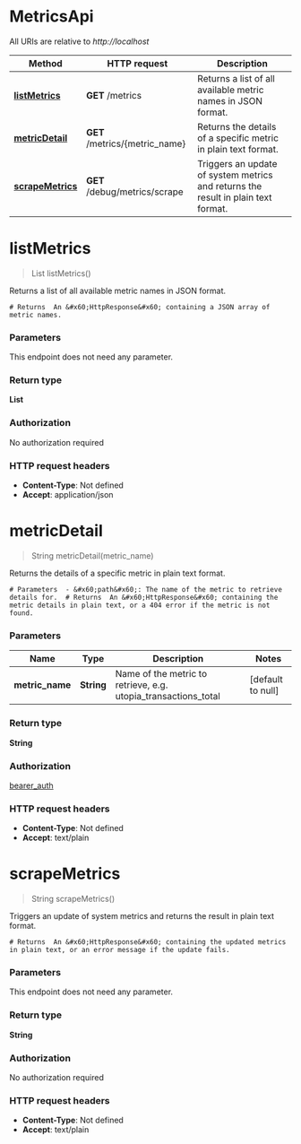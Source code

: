 # MetricsApi

All URIs are relative to *http://localhost*

| Method | HTTP request | Description |
|------------- | ------------- | -------------|
| [**listMetrics**](MetricsApi.md#listMetrics) | **GET** /metrics | Returns a list of all available metric names in JSON format. |
| [**metricDetail**](MetricsApi.md#metricDetail) | **GET** /metrics/{metric_name} | Returns the details of a specific metric in plain text format. |
| [**scrapeMetrics**](MetricsApi.md#scrapeMetrics) | **GET** /debug/metrics/scrape | Triggers an update of system metrics and returns the result in plain text format. |


<a name="listMetrics"></a>
# **listMetrics**
> List listMetrics()

Returns a list of all available metric names in JSON format.

    # Returns  An &#x60;HttpResponse&#x60; containing a JSON array of metric names.

### Parameters
This endpoint does not need any parameter.

### Return type

**List**

### Authorization

No authorization required

### HTTP request headers

- **Content-Type**: Not defined
- **Accept**: application/json

<a name="metricDetail"></a>
# **metricDetail**
> String metricDetail(metric\_name)

Returns the details of a specific metric in plain text format.

    # Parameters  - &#x60;path&#x60;: The name of the metric to retrieve details for.  # Returns  An &#x60;HttpResponse&#x60; containing the metric details in plain text, or a 404 error if the metric is not found.

### Parameters

|Name | Type | Description  | Notes |
|------------- | ------------- | ------------- | -------------|
| **metric\_name** | **String**| Name of the metric to retrieve, e.g. utopia_transactions_total | [default to null] |

### Return type

**String**

### Authorization

[bearer_auth](../README.md#bearer_auth)

### HTTP request headers

- **Content-Type**: Not defined
- **Accept**: text/plain

<a name="scrapeMetrics"></a>
# **scrapeMetrics**
> String scrapeMetrics()

Triggers an update of system metrics and returns the result in plain text format.

    # Returns  An &#x60;HttpResponse&#x60; containing the updated metrics in plain text, or an error message if the update fails.

### Parameters
This endpoint does not need any parameter.

### Return type

**String**

### Authorization

No authorization required

### HTTP request headers

- **Content-Type**: Not defined
- **Accept**: text/plain


